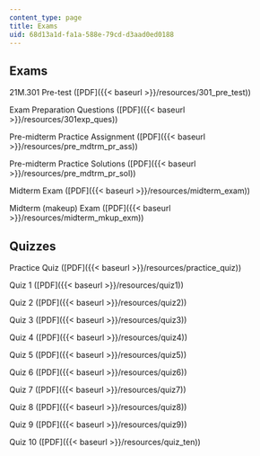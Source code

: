 ```yaml
---
content_type: page
title: Exams
uid: 68d13a1d-fa1a-588e-79cd-d3aad0ed0188
---
```


Exams
-----

21M.301 Pre-test ([PDF]({{< baseurl >}}/resources/301_pre_test))

Exam Preparation Questions ([PDF]({{< baseurl >}}/resources/301exp_ques))

Pre-midterm Practice Assignment ([PDF]({{< baseurl >}}/resources/pre_mdtrm_pr_ass))

Pre-midterm Practice Solutions ([PDF]({{< baseurl >}}/resources/pre_mdtrm_pr_sol))

Midterm Exam ([PDF]({{< baseurl >}}/resources/midterm_exam))

Midterm (makeup) Exam ([PDF]({{< baseurl >}}/resources/midterm_mkup_exm))

Quizzes
-------

Practice Quiz ([PDF]({{< baseurl >}}/resources/practice_quiz))

Quiz 1 ([PDF]({{< baseurl >}}/resources/quiz1))

Quiz 2 ([PDF]({{< baseurl >}}/resources/quiz2))

Quiz 3 ([PDF]({{< baseurl >}}/resources/quiz3))

Quiz 4 ([PDF]({{< baseurl >}}/resources/quiz4))

Quiz 5 ([PDF]({{< baseurl >}}/resources/quiz5))

Quiz 6 ([PDF]({{< baseurl >}}/resources/quiz6))

Quiz 7 ([PDF]({{< baseurl >}}/resources/quiz7))

Quiz 8 ([PDF]({{< baseurl >}}/resources/quiz8))

Quiz 9 ([PDF]({{< baseurl >}}/resources/quiz9))

Quiz 10 ([PDF]({{< baseurl >}}/resources/quiz_ten))